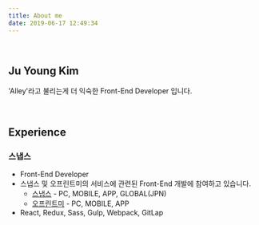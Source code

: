 ```yaml
---
title: About me
date: 2019-06-17 12:49:34
---
```

<br/>

## Ju Young Kim 
'Alley'라고 불리는게 더 익숙한 Front-End Developer 입니다.

<br/>

## Experience

### 스냅스 

- Front-End Developer
- 스냅스 및 오프린트미의 서비스에 관련된 Front-End 개발에 참여하고 있습니다.
	- [스냅스](https://www.snaps.com/) - PC, MOBILE, APP, GLOBAL(JPN)
	- [오프린트미](https://www.ohprint.me/) - PC, MOBILE, APP
- React, Redux, Sass, Gulp, Webpack, GitLap


<br/>




